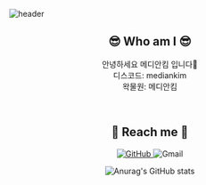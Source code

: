 ![header](https://capsule-render.vercel.app/api?type=waving&color=3eb489&height=200&section=header&text=MedianKim&fontSize=80&animation=twinkling&fontAlign=75&fontColor=2E2E2E)

<div align="center">

## 😎 Who am I 😎
<p>
안녕하세요 메디안킴 입니다👋<br/>
디스코드: mediankim<br/>
왁물원: 메디안킴<br/>
</p>
<br/>
  
## 💌 Reach me 💌

<p>
<a href = "https://github.com/mediankkim"> <img alt="GitHub" src ="https://img.shields.io/badge/GitHub-181717.svg?&style=for-the-badge&logo=GitHub&logoColor=white"/> </a>
<img alt="Gmail" src="https://img.shields.io/badge/mediankkim@gmail.com-EA4335.svg?&style=for-the-badge&logo=Gmail&logoColor=white"/>

![Anurag's GitHub stats](https://github-readme-stats.vercel.app/api?username=mediankkim&show_icons=true&theme=vue)
</P>
<br/>
